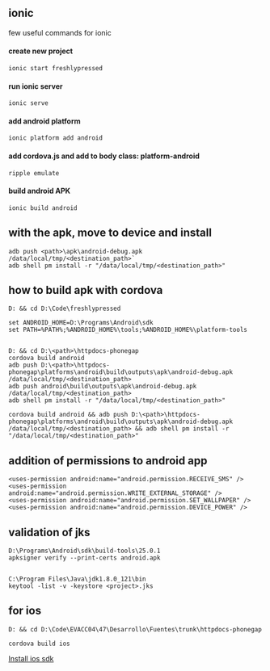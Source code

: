 ##  ionic

few useful commands for ionic

#### create new project
`ionic start freshlypressed`

#### run ionic server
`ionic serve`

#### add android platform
`ionic platform add android`

#### add cordova.js and add to body class: platform-android
`ripple emulate`

#### build android APK
`ionic build android`

## with the apk, move to device and install

```
adb push <path>\apk\android-debug.apk /data/local/tmp/<destination_path>`
adb shell pm install -r "/data/local/tmp/<destination_path>"
```

## how to build apk with cordova

```
D: && cd D:\Code\freshlypressed

set ANDROID_HOME=D:\Programs\Android\sdk
set PATH=%PATH%;%ANDROID_HOME%\tools;%ANDROID_HOME%\platform-tools


D: && cd D:\<path>\httpdocs-phonegap
cordova build android
adb push D:\<path>\httpdocs-phonegap\platforms\android\build\outputs\apk\android-debug.apk /data/local/tmp/<destination_path>
adb push android\build\outputs\apk\android-debug.apk /data/local/tmp/<destination_path>
adb shell pm install -r "/data/local/tmp/<destination_path>"

cordova build android && adb push D:\<path>\httpdocs-phonegap\platforms\android\build\outputs\apk\android-debug.apk /data/local/tmp/<destination_path> && adb shell pm install -r "/data/local/tmp/<destination_path>"
```

## addition of permissions to android app

```
<uses-permission android:name="android.permission.RECEIVE_SMS" />
<uses-permission android:name="android.permission.WRITE_EXTERNAL_STORAGE" />
<uses-permission android:name="android.permission.SET_WALLPAPER" />
<uses-permission android:name="android.permission.DEVICE_POWER" />
```

## validation of jks

```
D:\Programs\Android\sdk\build-tools\25.0.1
apksigner verify --print-certs android.apk


C:\Program Files\Java\jdk1.8.0_121\bin
keytool -list -v -keystore <project>.jks
```

## for ios

```
D: && cd D:\Code\EVACC04\47\Desarrollo\Fuentes\trunk\httpdocs-phonegap

cordova build ios
```


[Install ios sdk](https://cordova.apache.org/docs/es/latest/guide/platforms/ios/index.html#instalar-el-sdk)

